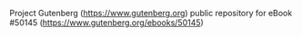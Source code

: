 Project Gutenberg (https://www.gutenberg.org) public repository for
eBook #50145 (https://www.gutenberg.org/ebooks/50145)
